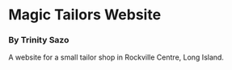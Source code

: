 # Magic Tailors Website

### By Trinity Sazo

A website for a small tailor shop in Rockville Centre, Long Island.
